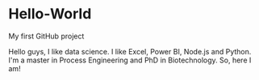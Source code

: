 # Hello-World
My first GitHub project

Hello guys, I like data science. I like Excel, Power BI, Node.js and Python. I'm a master in Process Engineering and PhD in Biotechnology. So, here I am!
